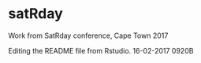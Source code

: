 # satRday
Work from SatRday conference, Cape Town 2017

Editing the README file from Rstudio. 16-02-2017 0920B